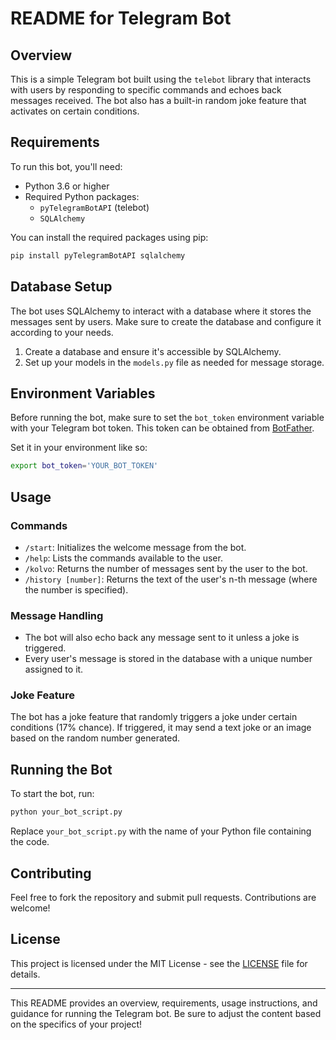 # README for Telegram Bot

## Overview

This is a simple Telegram bot built using the `telebot` library that interacts with users by responding to specific commands and echoes back messages received. The bot also has a built-in random joke feature that activates on certain conditions.

## Requirements

To run this bot, you'll need:

- Python 3.6 or higher
- Required Python packages:
  - `pyTelegramBotAPI` (telebot)
  - `SQLAlchemy`
  
You can install the required packages using pip:

```bash
pip install pyTelegramBotAPI sqlalchemy
```

## Database Setup

The bot uses SQLAlchemy to interact with a database where it stores the messages sent by users. Make sure to create the database and configure it according to your needs.

1. Create a database and ensure it's accessible by SQLAlchemy.
2. Set up your models in the `models.py` file as needed for message storage.

## Environment Variables

Before running the bot, make sure to set the `bot_token` environment variable with your Telegram bot token. This token can be obtained from [BotFather](https://t.me/botfather).

Set it in your environment like so:

```bash
export bot_token='YOUR_BOT_TOKEN'
```

## Usage

### Commands

- `/start`: Initializes the welcome message from the bot.
- `/help`: Lists the commands available to the user.
- `/kolvo`: Returns the number of messages sent by the user to the bot.
- `/history [number]`: Returns the text of the user's n-th message (where the number is specified).
  
### Message Handling

- The bot will also echo back any message sent to it unless a joke is triggered.
- Every user's message is stored in the database with a unique number assigned to it.

### Joke Feature

The bot has a joke feature that randomly triggers a joke under certain conditions (17% chance). If triggered, it may send a text joke or an image based on the random number generated.

## Running the Bot

To start the bot, run:

```bash
python your_bot_script.py
```

Replace `your_bot_script.py` with the name of your Python file containing the code.

## Contributing

Feel free to fork the repository and submit pull requests. Contributions are welcome!

## License

This project is licensed under the MIT License - see the [LICENSE](LICENSE) file for details.

---

This README provides an overview, requirements, usage instructions, and guidance for running the Telegram bot. Be sure to adjust the content based on the specifics of your project!
